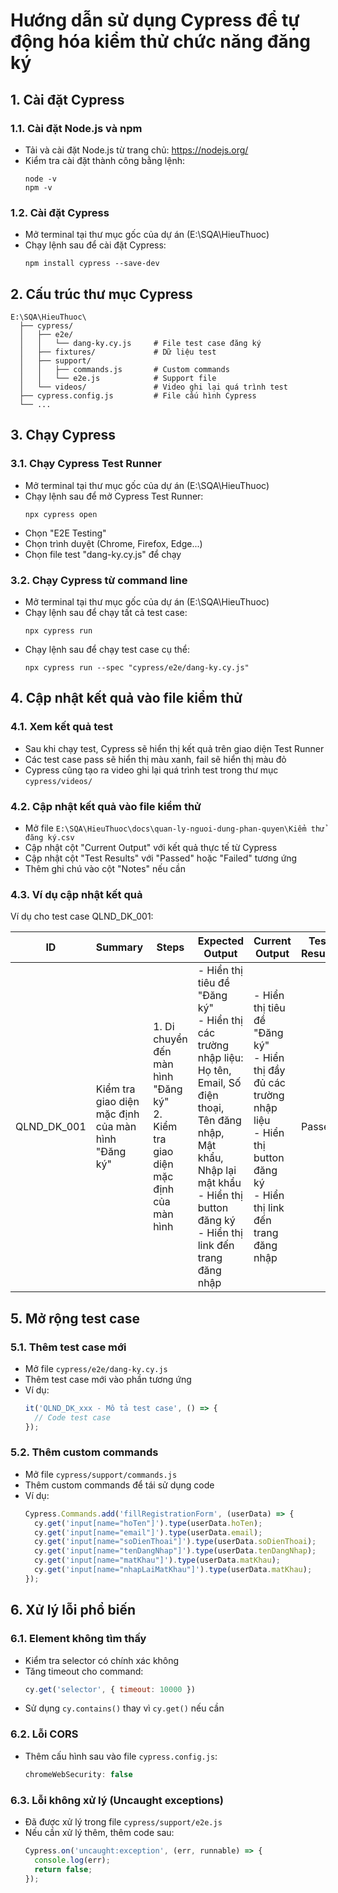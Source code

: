 # Hướng dẫn sử dụng Cypress để tự động hóa kiểm thử chức năng đăng ký

## 1. Cài đặt Cypress

### 1.1. Cài đặt Node.js và npm
- Tải và cài đặt Node.js từ trang chủ: https://nodejs.org/
- Kiểm tra cài đặt thành công bằng lệnh:
  ```
  node -v
  npm -v
  ```

### 1.2. Cài đặt Cypress
- Mở terminal tại thư mục gốc của dự án (E:\SQA\HieuThuoc)
- Chạy lệnh sau để cài đặt Cypress:
  ```
  npm install cypress --save-dev
  ```

## 2. Cấu trúc thư mục Cypress

```
E:\SQA\HieuThuoc\
  ├── cypress/
  │   ├── e2e/
  │   │   └── dang-ky.cy.js     # File test case đăng ký
  │   ├── fixtures/             # Dữ liệu test
  │   ├── support/
  │   │   ├── commands.js       # Custom commands
  │   │   └── e2e.js            # Support file
  │   └── videos/               # Video ghi lại quá trình test
  ├── cypress.config.js         # File cấu hình Cypress
  └── ...
```

## 3. Chạy Cypress

### 3.1. Chạy Cypress Test Runner
- Mở terminal tại thư mục gốc của dự án (E:\SQA\HieuThuoc)
- Chạy lệnh sau để mở Cypress Test Runner:
  ```
  npx cypress open
  ```
- Chọn "E2E Testing"
- Chọn trình duyệt (Chrome, Firefox, Edge...)
- Chọn file test "dang-ky.cy.js" để chạy

### 3.2. Chạy Cypress từ command line
- Mở terminal tại thư mục gốc của dự án (E:\SQA\HieuThuoc)
- Chạy lệnh sau để chạy tất cả test case:
  ```
  npx cypress run
  ```
- Chạy lệnh sau để chạy test case cụ thể:
  ```
  npx cypress run --spec "cypress/e2e/dang-ky.cy.js"
  ```

## 4. Cập nhật kết quả vào file kiểm thử

### 4.1. Xem kết quả test
- Sau khi chạy test, Cypress sẽ hiển thị kết quả trên giao diện Test Runner
- Các test case pass sẽ hiển thị màu xanh, fail sẽ hiển thị màu đỏ
- Cypress cũng tạo ra video ghi lại quá trình test trong thư mục `cypress/videos/`

### 4.2. Cập nhật kết quả vào file kiểm thử
- Mở file `E:\SQA\HieuThuoc\docs\quan-ly-nguoi-dung-phan-quyen\Kiểm thử đăng ký.csv`
- Cập nhật cột "Current Output" với kết quả thực tế từ Cypress
- Cập nhật cột "Test Results" với "Passed" hoặc "Failed" tương ứng
- Thêm ghi chú vào cột "Notes" nếu cần

### 4.3. Ví dụ cập nhật kết quả

Ví dụ cho test case QLND_DK_001:

| ID | Summary | Steps | Expected Output | Current Output | Test Results | Notes |
|----|---------|-------|----------------|---------------|--------------|-------|
| QLND_DK_001 | Kiểm tra giao diện mặc định của màn hình "Đăng ký" | 1. Di chuyển đến màn hình "Đăng ký"<br>2. Kiểm tra giao diện mặc định của màn hình | - Hiển thị tiêu đề "Đăng ký"<br>- Hiển thị các trường nhập liệu: Họ tên, Email, Số điện thoại, Tên đăng nhập, Mật khẩu, Nhập lại mật khẩu<br>- Hiển thị button đăng ký<br>- Hiển thị link đến trang đăng nhập | - Hiển thị tiêu đề "Đăng ký"<br>- Hiển thị đầy đủ các trường nhập liệu<br>- Hiển thị button đăng ký<br>- Hiển thị link đến trang đăng nhập | Passed | |

## 5. Mở rộng test case

### 5.1. Thêm test case mới
- Mở file `cypress/e2e/dang-ky.cy.js`
- Thêm test case mới vào phần tương ứng
- Ví dụ:
  ```javascript
  it('QLND_DK_xxx - Mô tả test case', () => {
    // Code test case
  });
  ```

### 5.2. Thêm custom commands
- Mở file `cypress/support/commands.js`
- Thêm custom commands để tái sử dụng code
- Ví dụ:
  ```javascript
  Cypress.Commands.add('fillRegistrationForm', (userData) => {
    cy.get('input[name="hoTen"]').type(userData.hoTen);
    cy.get('input[name="email"]').type(userData.email);
    cy.get('input[name="soDienThoai"]').type(userData.soDienThoai);
    cy.get('input[name="tenDangNhap"]').type(userData.tenDangNhap);
    cy.get('input[name="matKhau"]').type(userData.matKhau);
    cy.get('input[name="nhapLaiMatKhau"]').type(userData.matKhau);
  });
  ```

## 6. Xử lý lỗi phổ biến

### 6.1. Element không tìm thấy
- Kiểm tra selector có chính xác không
- Tăng timeout cho command:
  ```javascript
  cy.get('selector', { timeout: 10000 })
  ```
- Sử dụng `cy.contains()` thay vì `cy.get()` nếu cần

### 6.2. Lỗi CORS
- Thêm cấu hình sau vào file `cypress.config.js`:
  ```javascript
  chromeWebSecurity: false
  ```

### 6.3. Lỗi không xử lý (Uncaught exceptions)
- Đã được xử lý trong file `cypress/support/e2e.js`
- Nếu cần xử lý thêm, thêm code sau:
  ```javascript
  Cypress.on('uncaught:exception', (err, runnable) => {
    console.log(err);
    return false;
  });
  ```
